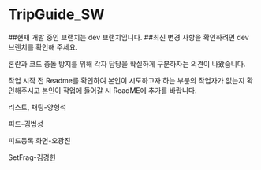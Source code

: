 # TripGuide_SW

##현재 개발 중인 브랜치는 dev 브랜치입니다.
##최신 변경 사항을 확인하려면 dev 브랜치를 확인해 주세요.

혼란과 코드 충돌 방지를 위해 각자 담당을 확실하게 구분하자는 의견이 나왔습니다.



작업 시작 전 Readme를 확인하여 본인이 시도하고자 하는 부분의 작업자가 없는지 확인해주시고 본인이 작업에 들어갈 시 ReadME에 추가를 바랍니다.


리스트, 채팅-양형석

피드-김법성

피드등록 화면-오광진

SetFrag-김경헌
